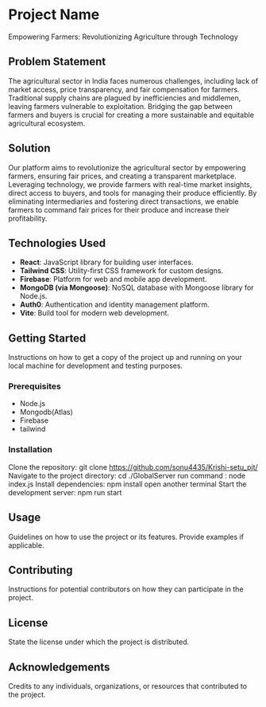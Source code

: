 # Project Name

Empowering Farmers: Revolutionizing Agriculture through Technology

## Problem Statement

The agricultural sector in India faces numerous challenges, including lack of market access, price transparency, and fair compensation for farmers. Traditional supply chains are plagued by inefficiencies and middlemen, leaving farmers vulnerable to exploitation. Bridging the gap between farmers and buyers is crucial for creating a more sustainable and equitable agricultural ecosystem.

## Solution

Our platform aims to revolutionize the agricultural sector by empowering farmers, ensuring fair prices, and creating a transparent marketplace. Leveraging technology, we provide farmers with real-time market insights, direct access to buyers, and tools for managing their produce efficiently. By eliminating intermediaries and fostering direct transactions, we enable farmers to command fair prices for their produce and increase their profitability.

## Technologies Used

- **React**: JavaScript library for building user interfaces.
- **Tailwind CSS**: Utility-first CSS framework for custom designs.
- **Firebase**: Platform for web and mobile app development.
- **MongoDB (via Mongoose)**: NoSQL database with Mongoose library for Node.js.
- **Auth0**: Authentication and identity management platform.
- **Vite**: Build tool for modern web development.

## Getting Started

Instructions on how to get a copy of the project up and running on your local machine for development and testing purposes.

### Prerequisites
- Node.js
- Mongodb(Atlas)
- Firebase
- tailwind


### Installation

Clone the repository: git clone https://github.com/sonu4435/Krishi-setu_pjt/
Navigate to the project directory: cd ./GlobalServer
run command : node index.js
Install dependencies: npm install
open another terminal
Start the development server: npm run start


## Usage

Guidelines on how to use the project or its features. Provide examples if applicable.

## Contributing

Instructions for potential contributors on how they can participate in the project.

## License

State the license under which the project is distributed.

## Acknowledgements

Credits to any individuals, organizations, or resources that contributed to the project.




